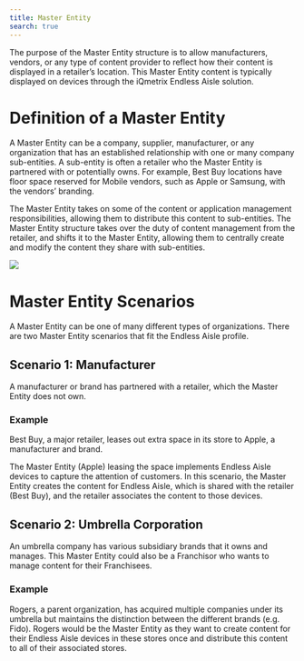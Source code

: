 ```yaml
---
title: Master Entity
search: true
---
```


The purpose of the Master Entity structure is to allow manufacturers, vendors, or any type of content provider to reflect how their content is displayed in a retailer’s location. This Master Entity content is typically displayed on devices through the iQmetrix Endless Aisle solution. 

# Definition of a Master Entity

A Master Entity can be a company, supplier, manufacturer, or any organization that has an established relationship with one or many company sub-entities. A sub-entity is often a retailer who the Master Entity is partnered with or potentially owns. For example, Best Buy locations have floor space reserved for Mobile vendors, such as Apple or Samsung, with the vendors’ branding.

The Master Entity takes on some of the content or application management responsibilities, allowing them to distribute this content to sub-entities. The Master Entity structure takes over the duty of content management from the retailer, and shifts it to the Master Entity, allowing them to centrally create and modify the content they share with sub-entities.

<img class="popUpImage" src="http://developers.iqmetrix.com/images/master-entity-overview.png"/>  

# Master Entity Scenarios

A Master Entity can be one of many different types of organizations. There are two Master Entity scenarios that fit the Endless Aisle profile.

## Scenario 1: Manufacturer

A manufacturer or brand has partnered with a retailer, which the Master Entity does not own.

### Example

Best Buy, a major retailer, leases out extra space in its store to Apple, a manufacturer and brand. 

The Master Entity (Apple) leasing the space implements Endless Aisle devices to capture the attention of customers. In this scenario, the Master Entity creates the content for Endless Aisle, which is shared with the retailer (Best Buy), and the retailer associates the content to those devices.
 
## Scenario 2: Umbrella Corporation

An umbrella company has various subsidiary brands that it owns and manages. This Master Entity could also be a Franchisor who wants to manage content for their Franchisees. 

### Example

Rogers, a parent organization, has acquired multiple companies under its umbrella but maintains the distinction between the different brands (e.g. Fido). Rogers would be the Master Entity as they want to create content for their Endless Aisle devices in these stores once and distribute this content to all of their associated stores. 

